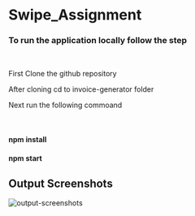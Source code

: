 # Swipe_Assignment

<h3> To run the application locally follow the step </h3>
<br />
<p>First Clone the github repository </p>
<p>After cloning cd to invoice-generator folder </p>
<p>Next run the following commoand</p>
<br />

<h4>npm install</h3>
<h4>npm start </h4>

<h2>Output Screenshots</h2>
<img src="https://i.ibb.co/rFjGZJL/Screenshot-2023-04-07-at-4-20-35-PM.png" alt="output-screenshots" />
